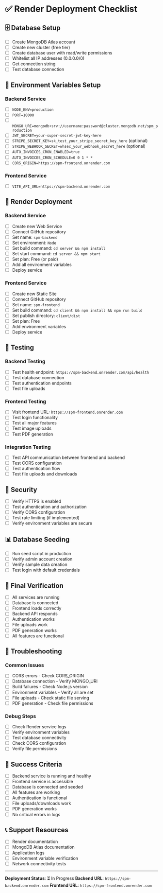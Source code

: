 # ✅ Render Deployment Checklist

## 🗄️ **Database Setup**
- [ ] Create MongoDB Atlas account
- [ ] Create new cluster (free tier)
- [ ] Create database user with read/write permissions
- [ ] Whitelist all IP addresses (0.0.0.0/0)
- [ ] Get connection string
- [ ] Test database connection

## 🔧 **Environment Variables Setup**

### Backend Service
- [ ] `NODE_ENV=production`
- [ ] `PORT=10000`
- [ ] `MONGO_URI=mongodb+srv://username:password@cluster.mongodb.net/spm_production`
- [ ] `JWT_SECRET=your-super-secret-jwt-key-here`
- [ ] `STRIPE_SECRET_KEY=sk_test_your_stripe_secret_key_here` (optional)
- [ ] `STRIPE_WEBHOOK_SECRET=whsec_your_webhook_secret_here` (optional)
- [ ] `AUTO_INVOICES_CRON_ENABLED=true`
- [ ] `AUTO_INVOICES_CRON_SCHEDULE=0 0 1 * *`
- [ ] `CORS_ORIGIN=https://spm-frontend.onrender.com`

### Frontend Service
- [ ] `VITE_API_URL=https://spm-backend.onrender.com`

## 🚀 **Render Deployment**

### Backend Service
- [ ] Create new Web Service
- [ ] Connect GitHub repository
- [ ] Set name: `spm-backend`
- [ ] Set environment: `Node`
- [ ] Set build command: `cd server && npm install`
- [ ] Set start command: `cd server && npm start`
- [ ] Set plan: Free (or paid)
- [ ] Add all environment variables
- [ ] Deploy service

### Frontend Service
- [ ] Create new Static Site
- [ ] Connect GitHub repository
- [ ] Set name: `spm-frontend`
- [ ] Set build command: `cd client && npm install && npm run build`
- [ ] Set publish directory: `client/dist`
- [ ] Set plan: Free
- [ ] Add environment variables
- [ ] Deploy service

## 🧪 **Testing**

### Backend Testing
- [ ] Test health endpoint: `https://spm-backend.onrender.com/api/health`
- [ ] Test database connection
- [ ] Test authentication endpoints
- [ ] Test file uploads

### Frontend Testing
- [ ] Visit frontend URL: `https://spm-frontend.onrender.com`
- [ ] Test login functionality
- [ ] Test all major features
- [ ] Test image uploads
- [ ] Test PDF generation

### Integration Testing
- [ ] Test API communication between frontend and backend
- [ ] Test CORS configuration
- [ ] Test authentication flow
- [ ] Test file uploads and downloads

## 🔐 **Security**

- [ ] Verify HTTPS is enabled
- [ ] Test authentication and authorization
- [ ] Verify CORS configuration
- [ ] Test rate limiting (if implemented)
- [ ] Verify environment variables are secure

## 📊 **Database Seeding**

- [ ] Run seed script in production
- [ ] Verify admin account creation
- [ ] Verify sample data creation
- [ ] Test login with default credentials

## 🎯 **Final Verification**

- [ ] All services are running
- [ ] Database is connected
- [ ] Frontend loads correctly
- [ ] Backend API responds
- [ ] Authentication works
- [ ] File uploads work
- [ ] PDF generation works
- [ ] All features are functional

## 🚨 **Troubleshooting**

### Common Issues
- [ ] CORS errors - Check CORS_ORIGIN
- [ ] Database connection - Verify MONGO_URI
- [ ] Build failures - Check Node.js version
- [ ] Environment variables - Verify all are set
- [ ] File uploads - Check static file serving
- [ ] PDF generation - Check file permissions

### Debug Steps
- [ ] Check Render service logs
- [ ] Verify environment variables
- [ ] Test database connectivity
- [ ] Check CORS configuration
- [ ] Verify file permissions

## 🎉 **Success Criteria**

- [ ] Backend service is running and healthy
- [ ] Frontend service is accessible
- [ ] Database is connected and seeded
- [ ] All features are working
- [ ] Authentication is functional
- [ ] File uploads/downloads work
- [ ] PDF generation works
- [ ] No critical errors in logs

## 📞 **Support Resources**

- [ ] Render documentation
- [ ] MongoDB Atlas documentation
- [ ] Application logs
- [ ] Environment variable verification
- [ ] Network connectivity tests

---

**Deployment Status**: ⏳ In Progress
**Backend URL**: `https://spm-backend.onrender.com`
**Frontend URL**: `https://spm-frontend.onrender.com`
